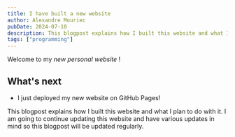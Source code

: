 ```yaml
---
title: I have built a new website
author: Alexandre Mouriec
pubDate: 2024-07-10
description: This blogpost explains how I built this website and what I plan to do with it.
tags: ["programming"]
---
```


Welcome to my _new personal website_ !

## What's next

- I just deployed my new website on GitHub Pages!

This blogpost explains how I built this website and what I plan to do with it. I am going to continue updating this website and have various updates in mind so this blogpost will be updated regularly.
